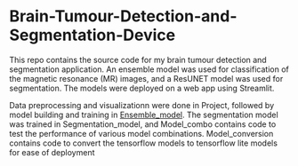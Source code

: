 # Brain-Tumour-Detection-and-Segmentation-Device
This repo contains the source code for my brain tumour detection and segmentation application. An ensemble model was used for classification of the magnetic resonance (MR) images, and a ResUNET model was used for segmentation. The models were deployed on a web app using Streamlit.

Data preprocessing and visualizationn were done in Project, followed by model building and training in <a href="https://github.com/Oguama77/Brain-Tumour-Detection-and-Segmentation-Device/blob/main/Ensemble_model.ipynb">Ensemble_model</a>. The segmentation model was trained in Segmentation_model, and Model_combo contains code to test the performance of various model combinations. Model_conversion contains code to convert the tensorflow models to tensorflow lite models for ease of deployment 
